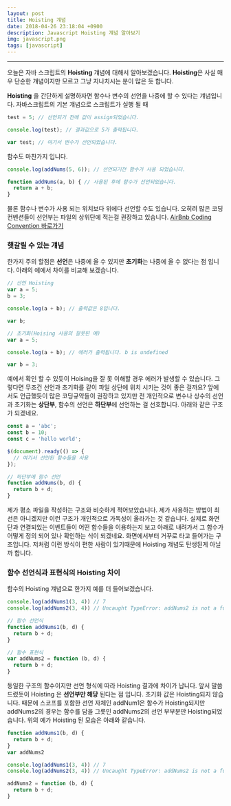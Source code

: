 ```yaml
---
layout: post
title: Hoisting 걔념
date: 2018-04-26 23:18:04 +0900
description: Javascript Hoisting 걔념 알아보기
img: javascript.png
tags: [javascript]
---
```

-------------------------------------
오늘은 자바 스크립트의 **Hoisting** 걔념에 대해서 알아보겠습니다.
**Hoisting**은 사실 매우 단순한 걔념이지만 모르고 그냥 지나치시는 분이 많은 듯 합니다.

**Hoisting** 을 간단하게 설명하자면 함수나 변수의 선언을 나중에 할 수 있다는 걔념입니다. 자바스크립트의 기본 걔념으로 스크립트가 실행 될 때
```javascript
test = 5; // 선언되기 전에 값이 assign되었습니다.

console.log(test); // 결과값으로 5가 출력됩니다.

var test; // 여기서 변수가 선언되었습니다.
```
함수도 마찬가지 입니다.
```javascript
console.log(addNums(5, 6)); // 선언되기전 함수가 사용 되었습니다.

function addNums(a, b) { // 사용된 후에 함수가 선언되었습니다.
  return a + b;
}
```

물론 함수나 변수가 사용 되는 위치보다 위에다 선언할 수도 있습니다. 오히려 많은 코딩 컨벤션들이 선언부는 파일의 상위단에 적는걸 권장하고 있습니다. [AirBnb Coding Convention 바로가기](https://github.com/airbnb/javascript#hoisting)

### 햇갈릴 수 있는 걔념
한가지 주의 할점은 **선언**은 나중에 올 수 있지만 **초기화**는 나중에 올 수 없다는 점 입니다. 아래의 예에서 차이를 비교해 보겠습니다.
```javascript
// 선언 Hoisting
var a = 5;
b = 3;

console.log(a + b); // 출력값은 8입니다.

var b;
```

```javascript
// 초기화(Hoising 사용의 잘못된 예)
var a = 5;

console.log(a + b); // 에러가 출력됩니다. b is undefined

var b = 3;
```

예에서 확인 할 수 있듯이 Hoising을 잘 못 이해할 경우 에러가 발생할 수 있습니다.
그렇다면 무조건 선언과 초기화를 같이 파일 상단에 위치 시키는 것이 좋은 걸까요? 앞에서도 언급했듯이 많은 코딩규약들이 권장하고 있지만 전 개인적으로 변수나 상수의 선언과 초기화는 **상단부**, 함수의 선언은 **하단부**에 선언하는 걸 선호합니다. 아래와 같은 구조가 되겠네요.

```javascript
const a = 'abc';
const b = 10;
const c = 'hello world';

$(document).ready(() => {
  // 여기서 선언된 함수들을 사용
});

// 하단부에 함수 선언
function addNums(b, d) {
  return b + d;
}
```

제가 평소 파일을 작성하는 구조와 비슷하게 적어보았습니다. 제가 사용하는 방법이 최선은 아니겠지만 이런 구조가 개인적으로 가독성이 올라가는 것 같습니다. 실제로 화면단과 연결되있는 이벤트들이 어떤 함수들을 이용하는지 보고 아래로 내려가서 그 함수가 어떻게 정의 되어 있나 확인하는 식이 되겠네요. 화면에서부터 거꾸로 타고 들어가는 구조입니다. 저처럼 이런 방식이 편한 사람이 있기때문에 Hoisting 걔념도 탄생된게 아닐까 합니다.

### 함수 선언식과 표현식의 Hoisting 차이
함수의 Hoisting 걔념으로 한가지 예를 더 들어보겠습니다.

```javascript
console.log(addNums1(3, 4)) // 7
console.log(addNums2(3, 4)) // Uncaught TypeError: addNums2 is not a function

// 함수 선언식
function addNums1(b, d) {
  return b + d;
}

// 함수 표현식
var addNums2 = function (b, d) {
  return b + d;
}
```

동일한 구조의 함수이지만 선언 형식에 따라 Hoisting 결과에 차이가 납니다. 앞서 말씀 드렸듯이 Hoisting 은 **선언부만 해당** 된다는 점 입니다. 초기화 값은 Hoisting되지 않습니다. 때문에 스코프를 포함한 선언 자체인 addNum1은 함수가 Hoisting되지만 addNums2의 경우는 함수를 담을 그릇인 addNums2의 선언 부부분만 Hoisting되었습니다. 위의 예가 Hoisting 된 모습은 아래와 같습니다.

```javascript
function addNums1(b, d) {
  return b + d;
}
var addNums2

console.log(addNums1(3, 4)) // 7
console.log(addNums2(3, 4)) // Uncaught TypeError: addNums2 is not a function

addNums2 = function (b, d) {
  return b + d;
}
```